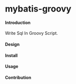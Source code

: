 # mybatis-groovy

#### Introduction
Write Sql In Groovy Script.

#### Design


#### Install


#### Usage


#### Contribution


